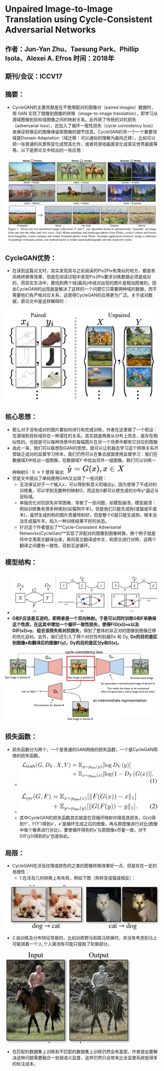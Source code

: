 # Unpaired Image-to-Image Translation using Cycle-Consistent Adversarial Networks

## 作者：Jun-Yan Zhu、Taesung Park、Phillip Isola、Alexei A. Efros 时间：2018年 

## 期刊/会议：ICCV17

## 摘要：

* CycleGAN的主要贡献是在不使用配对的图像对（paired images）数据时，用 GAN 实现了图像到图像的转换（image-to-image translation），即学习从源域图像到目标域图像之间的映射关系。此外除了传统的对抗损失（adversarial loss），还加入了循环一致性损失（cycle consistency loss）来保证转换后的图像保留原图像的细节信息。CycleGAN的另一个一个重要领域是Domain Adaptation（域迁移：可以通俗的理解为画风迁移），比如可以把一张普通的风景照变化成梵高化作，或者将游戏画面变化成真实世界画面等等。以下是原论文中给出的一些应用：

![image-20220123145917811](./Unpaired%20Image-to-Image%20Translation%20using%20Cycle-Consistent%20Adversarial%20Networks_img/image-20220123145917811.png)

## CycleGAN优势：

+ 在读到这篇论文时，其实发现其与之前阅读的Pix2Pix有类似的地方，都是有风格转换等效果，但是在阅读过程中发现Pix2Pix要求训练数据必须是成对的，而现实生活中，要找到两个域(画风)中成对出现的图片是相当困难的。因此CycleGAN的出现就是解决了这样的一个问题它只需要两种域的数据，而不需要他们有严格对应关系，这使得CycleGAN的应用更为广泛。关于成对数据，原论文中是这样解释的：

![image-20220123145954319](./Unpaired%20Image-to-Image%20Translation%20using%20Cycle-Consistent%20Adversarial%20Networks_img/image-20220123145954319.png)

## 核心思想：

* 那么对于没有成对的图片要如何进行和完成训练，作者在这里做了一个假设：在源域和目标域存在一种潜在的关系。其实就是两者从分布上而言，是存在相似性的。也就是可以每种场景中的每幅图片在另一个场景中都有它对应的图像
* 由此一来，我们可以联想到GAN的思想，就可以让机器去学习这个转换关系尽管缺乏成对的监督学习样本，我们仍然可以在集合层面使用监督学习：我们在数据域X中给出一组图像，在数据域Y 中给出另外一组图像。我们可以训练一种映射G : X → Y 使得 输出 ![image-20220123155006738](./Unpaired%20Image-to-Image%20Translation%20using%20Cycle-Consistent%20Adversarial%20Networks_img/image-20220123155006738.png)
* 但是文中提出了单纯使用GAN又出现了一些问题：
  * 无法保证对于一个输入x，可以得到有意义的输出y，因为使用了不成对的训练集，可以学到无数种的映射G，而这些G都可以使生成的分布y^逼近与目标域。
  * 单独优化对抗损失非常困难，导致了一些问题，如模型崩溃。模型崩溃：例如训练集有很多种类别(如猫狗牛羊)，但是我们只能生成狗(或猫或牛或羊)，虽然生成的狗的图片质量特别好，但是整个G就只能生成狗，根本没法生成猫牛羊，陷入一种训练结果不好的状态。
  * 针对这个作者提出了**Cycle-Consistent Adversarial Networks(CycleGan)**实现了非配对的图像到图像转换，换个例子就是将中文用英文翻译出来，再将英文翻译成中文，和原文进行对照，这两个翻译之间要有一致性，双射互逆循环。

## 模型结构：

* ![image-20220123160441199](./Unpaired%20Image-to-Image%20Translation%20using%20Cycle-Consistent%20Adversarial%20Networks_img/image-20220123160441199.png)
* **G和F应该是互逆的，即两者是一个双向映射。**于是可以同时训练G和F来确保这个性质，在这其中增加一个循环一致性损失，使得**F(G(x))≈x以及G(F(x))≈y**。**组合该损失和对抗损失**，得到了整体的非正对的图像到图像迁移的优化目标。此外，我们还引入了两个对抗性判别器Dx 和 Dy, **Dx的目的是区别图像x和翻译后的图像F(y)，Dy的目的是区分y和G(x)。**

![img](./Unpaired%20Image-to-Image%20Translation%20using%20Cycle-Consistent%20Adversarial%20Networks_img/14512145-722683a931a80682.png)



## 损失函数：

* 损失函数分为两个，一个是普通的GAN网络的损失函数，一个是CycleGAN网络的损失函数。
  * ![image-20220123161955600](./Unpaired%20Image-to-Image%20Translation%20using%20Cycle-Consistent%20Adversarial%20Networks_img/image-20220123161955600.png)
  * ![image-20220123162021170](./Unpaired%20Image-to-Image%20Translation%20using%20Cycle-Consistent%20Adversarial%20Networks_img/image-20220123162021170.png)
  * 其中CycleGAN的损失函数其实就是在双循环映射中降低其损失，G(x)得到Y'，F(Y')得到x'，x'是循环生成之后的图像，再与原图像进行对比(图像中每个像素进行对比)，要使循环得到的x'与原图像x尽量一致，对于G(F(y))得到的y'也是如此。

## 局限：

* CycleGAN在涉及纹理或颜色的之类的图像转换效果好一点，但是存在一定的局限性：
  * 1.在涉及几何转换上有失败，例如下图（狗转变成猫或相反）：

![img](./Unpaired%20Image-to-Image%20Translation%20using%20Cycle-Consistent%20Adversarial%20Networks_img/14512145-9360b86d9d81b7fa.png)

* 2.由训练及分布特征导致的，比如训练野马和斑马转换时，并没有考虑到马上可能骑着一个人,个人猜测有可能只提取了轮廓部分。

![image-20220123163400015](./Unpaired%20Image-to-Image%20Translation%20using%20Cycle-Consistent%20Adversarial%20Networks_img/image-20220123163400015.png)

* 在匹配的数据集上训练和不匹配的数据集上训练仍然会有差距，作者提出要解决这种问题需要融合一些弱语义监督，这样仍然只会带来比全监督系统低得多的标注成本。

